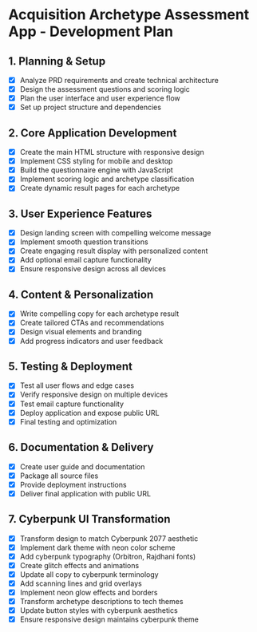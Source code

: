 # Acquisition Archetype Assessment App - Development Plan

## 1. Planning & Setup
- [x] Analyze PRD requirements and create technical architecture
- [x] Design the assessment questions and scoring logic
- [x] Plan the user interface and user experience flow
- [x] Set up project structure and dependencies

## 2. Core Application Development
- [x] Create the main HTML structure with responsive design
- [x] Implement CSS styling for mobile and desktop
- [x] Build the questionnaire engine with JavaScript
- [x] Implement scoring logic and archetype classification
- [x] Create dynamic result pages for each archetype

## 3. User Experience Features
- [x] Design landing screen with compelling welcome message
- [x] Implement smooth question transitions
- [x] Create engaging result display with personalized content
- [x] Add optional email capture functionality
- [x] Ensure responsive design across all devices

## 4. Content & Personalization
- [x] Write compelling copy for each archetype result
- [x] Create tailored CTAs and recommendations
- [x] Design visual elements and branding
- [x] Add progress indicators and user feedback

## 5. Testing & Deployment
- [x] Test all user flows and edge cases
- [x] Verify responsive design on multiple devices
- [x] Test email capture functionality
- [x] Deploy application and expose public URL
- [x] Final testing and optimization

## 6. Documentation & Delivery
- [x] Create user guide and documentation
- [x] Package all source files
- [x] Provide deployment instructions
- [x] Deliver final application with public URL

## 7. Cyberpunk UI Transformation
- [x] Transform design to match Cyberpunk 2077 aesthetic
- [x] Implement dark theme with neon color scheme
- [x] Add cyberpunk typography (Orbitron, Rajdhani fonts)
- [x] Create glitch effects and animations
- [x] Update all copy to cyberpunk terminology
- [x] Add scanning lines and grid overlays
- [x] Implement neon glow effects and borders
- [x] Transform archetype descriptions to tech themes
- [x] Update button styles with cyberpunk aesthetics
- [x] Ensure responsive design maintains cyberpunk theme